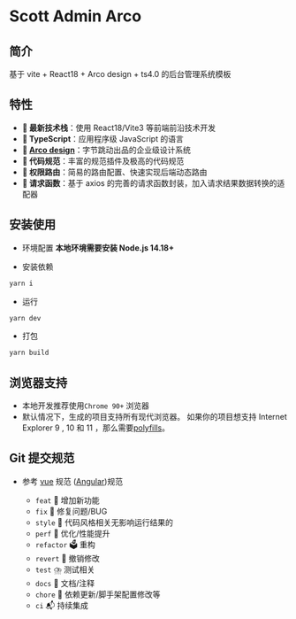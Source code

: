 # Scott Admin Arco

## 简介

基于 vite + React18 + Arco design + ts4.0 的后台管理系统模板

## 特性

- **🎄 最新技术栈**：使用 React18/Vite3 等前端前沿技术开发
- **🎄 TypeScript**：应用程序级 JavaScript 的语言
- **🎄 [Arco design](https://arco.design/vue/docs/start)**：字节跳动出品的企业级设计系统
- **🎄 代码规范**：丰富的规范插件及极高的代码规范
- **🎄 权限路由**：简易的路由配置、快速实现后端动态路由
- **🎄 请求函数**：基于 axios 的完善的请求函数封装，加入请求结果数据转换的适配器

## 安装使用

- 环境配置
  **本地环境需要安装 Node.js 14.18+**

- 安装依赖

```bash
yarn i
```

- 运行

```bash
yarn dev
```

- 打包

```bash
yarn build
```

## 浏览器支持

- 本地开发推荐使用`Chrome 90+` 浏览器
- 默认情况下，生成的项目支持所有现代浏览器。 如果你的项目想支持 Internet Explorer 9 , 10 和 11 ，那么需要[polyfills](https://github.com/facebook/create-react-app/blob/main/packages/react-app-polyfill/README.md)。

## Git 提交规范

- 参考 [vue](https://github.com/vuejs/vue/blob/dev/.github/COMMIT_CONVENTION.md) 规范 ([Angular](https://github.com/conventional-changelog/conventional-changelog/tree/master/packages/conventional-changelog-angular))规范

  - `feat` 🎉 增加新功能
  - `fix` 🔨 修复问题/BUG
  - `style` 🍖 代码风格相关无影响运行结果的
  - `perf` 🎃 优化/性能提升
  - `refactor` 🗳️ 重构
  - `revert` 🍹 撤销修改
  - `test` ⛈️ 测试相关
  - `docs` 📝 文档/注释
  - `chore` 📌 依赖更新/脚手架配置修改等
  - `ci` 📬 持续集成
